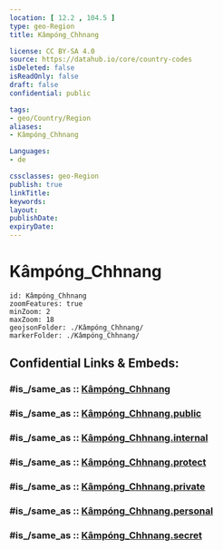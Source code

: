 ```yaml
---
location: [ 12.2 , 104.5 ] 
type: geo-Region
title: Kâmpóng_Chhnang

license: CC BY-SA 4.0
source: https://datahub.io/core/country-codes
isDeleted: false
isReadOnly: false
draft: false
confidential: public

tags:
- geo/Country/Region
aliases:
- Kâmpóng_Chhnang

Languages:
- de

cssclasses: geo-Region
publish: true
linkTitle: 
keywords: 
layout: 
publishDate: 
expiryDate: 
---
```


# Kâmpóng_Chhnang

```leaflet
id: Kâmpóng_Chhnang
zoomFeatures: true 
minZoom: 2 
maxZoom: 18
geojsonFolder: ./Kâmpóng_Chhnang/
markerFolder: ./Kâmpóng_Chhnang/
```


## Confidential Links & Embeds: 

### #is_/same_as :: [Kâmpóng_Chhnang](/_Standards/Earth/Continent/Asia/Asia~South~East/Cambodia/Provinces~Cambodia/Kâmpóng_Chhnang.md) 

### #is_/same_as :: [Kâmpóng_Chhnang.public](/_public/Earth/Continent/Asia/Asia~South~East/Cambodia/Provinces~Cambodia/Kâmpóng_Chhnang.public.md) 

### #is_/same_as :: [Kâmpóng_Chhnang.internal](/_internal/Earth/Continent/Asia/Asia~South~East/Cambodia/Provinces~Cambodia/Kâmpóng_Chhnang.internal.md) 

### #is_/same_as :: [Kâmpóng_Chhnang.protect](/_protect/Earth/Continent/Asia/Asia~South~East/Cambodia/Provinces~Cambodia/Kâmpóng_Chhnang.protect.md) 

### #is_/same_as :: [Kâmpóng_Chhnang.private](/_private/Earth/Continent/Asia/Asia~South~East/Cambodia/Provinces~Cambodia/Kâmpóng_Chhnang.private.md) 

### #is_/same_as :: [Kâmpóng_Chhnang.personal](/_personal/Earth/Continent/Asia/Asia~South~East/Cambodia/Provinces~Cambodia/Kâmpóng_Chhnang.personal.md) 

### #is_/same_as :: [Kâmpóng_Chhnang.secret](/_secret/Earth/Continent/Asia/Asia~South~East/Cambodia/Provinces~Cambodia/Kâmpóng_Chhnang.secret.md)

